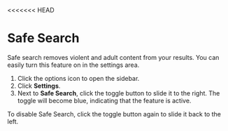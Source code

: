 <<<<<<< HEAD
# Safe Search

Safe search removes violent and adult content from your results. You can easily turn this feature on in the settings area.

1. Click the options icon to open the sidebar.
2. Click **Settings**.
3. Next to **Safe Search**, click the toggle button to slide it to the right. The toggle will become blue, indicating that the feature is active.

To disable Safe Search, click the toggle button again to slide it back to the left.
